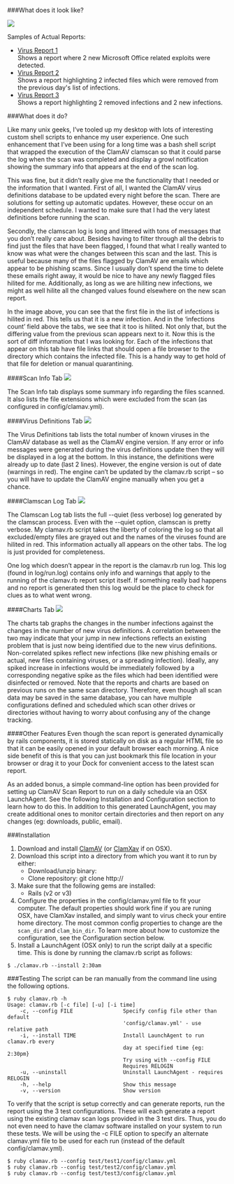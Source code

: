 ###What does it look like?

<img src="/master/docs/images/ClamAVScanReport-Big.png?raw=true">

Samples of Actual Reports:

* [Virus Report 1](http://danlynn.github.com/ClamAvReport/sample/clamav-2new.html)  
  Shows a report where 2 new Microsoft Office related exploits were detected.
* [Virus Report 2](http://danlynn.github.com/ClamAvReport/sample/clamav-2rem.html)  
  Shows a report highlighting 2 infected files which were removed from the previous day's list of infections.
* [Virus Report 3](http://danlynn.github.com/ClamAvReport/sample/clamav-2new2rem.html)  
  Shows a report highlighting 2 removed infections and 2 new infections.

###What does it do?

Like many unix geeks, I’ve tooled up my desktop with lots of interesting custom shell scripts to enhance my user experience. One such enhancement that I’ve been using for a long time was a bash shell script that wrapped the execution of the ClamAV clamscan so that it could parse the log when the scan was completed and display a growl notification showing the summary info that appears at the end of the scan log.

This was fine, but it didn’t really give me the functionality that I needed or the information that I wanted. First of all, I wanted the ClamAV virus definitions database to be updated every night before the scan. There are solutions for setting up automatic updates. However, these occur on an independent schedule. I wanted to make sure that I had the very latest definitions before running the scan.

Secondly, the clamscan log is long and littered with tons of messages that you don’t really care about. Besides having to filter through all the debris to find just the files that have been flagged, I found that what I really wanted to know was what were the changes between this scan and the last. This is useful because many of the files flagged by ClamAV are emails which appear to be phishing scams. Since I usually don’t spend the time to delete these emails right away, it would be nice to have any newly flagged files hilited for me. Additionally, as long as we are hiliting new infections, we might as well hilite all the changed values found elsewhere on the new scan report.

In the image above, you can see that the first file in the list of infections is hilited in red. This tells us that it is a new infection. And in the ‘infections count’ field above the tabs, we see that it too is hilited. Not only that, but the differing value from the previous scan appears next to it. Now this is the sort of diff information that I was looking for. Each of the infections that appear on this tab have file links that should open a file browser to the directory which contains the infected file. This is a handy way to get hold of that file for deletion or manual quarantining.

####Scan Info Tab
<img src="/danlynn/ClamAvReport/blob/master/docs/images/ClamAVScanReport-ScanInfo.png?raw=true">

The Scan Info tab displays some summary info regarding the files scanned. It also lists the file extensions which were excluded from the scan (as configured in config/clamav.yml).

####Virus Definitions Tab
<img src="/danlynn/ClamAvReport/blob/master/docs/images/ClamAVScanReport-VirusDefs.png?raw=true">

The Virus Definitions tab lists the total number of known viruses in the ClamAV database as well as the ClamAV engine version. If any error or info messages were generated during the virus definitions update then they will be displayed in a log at the bottom. In this instance, the definitions were already up to date (last 2 lines). However, the engine version is out of date (warnings in red). The engine can’t be updated by the clamav.rb script – so you will have to update the ClamAV engine manually when you get a chance.

####Clamscan Log Tab
<img src="/danlynn/ClamAvReport/blob/master/docs/images/ClamAVScanReport-ClamscanLog.png?raw=true">

The Clamscan Log tab lists the full --quiet (less verbose) log generated by the clamscan process. Even with the --quiet option, clamscan is pretty verbose. My clamav.rb script takes the liberty of coloring the log so that all excluded/empty files are grayed out and the names of the viruses found are hilited in red. This information actually all appears on the other tabs. The log is just provided for completeness.

One log which doesn’t appear in the report is the clamav.rb run log. This log (found in log/run.log) contains only info and warnings that apply to the running of the clamav.rb report script itself. If something really bad happens and no report is generated then this log would be the place to check for clues as to what went wrong.

####Charts Tab
<img src="/danlynn/ClamAvReport/blob/master/docs/images/ClamAVScanReport-Charts.png?raw=true">

The charts tab graphs the changes in the number infections against the changes in the number of new virus definitions. A correlation between the two may indicate that your jump in new infections reflects an existing problem that is just now being identified due to the new virus definitions. Non-correlated spikes reflect new infections (like new phishing emails or actual, new files containing viruses, or a spreading infection). Ideally, any spiked increase in infections would be immediately followed by a corresponding negative spike as the files which had been identified were disinfected or removed. Note that the reports and charts are based on previous runs on the same scan directory. Therefore, even though all scan data may be saved in the same database, you can have multiple configurations defined and scheduled which scan other drives or directories without having to worry about confusing any of the change tracking.

####Other Features
Even though the scan report is generated dynamically by rails components, it is stored statically on disk as a regular HTML file so that it can be easily opened in your default browser each morning. A nice side benefit of this is that you can just bookmark this file location in your browser or drag it to your Dock for convenient access to the latest scan report.

As an added bonus, a simple command-line option has been provided for setting up ClamAV Scan Report to run on a daily schedule via an OSX LaunchAgent. See the following Installation and Configuration section to learn how to do this. In addition to this generated LaunchAgent, you may create additional ones to monitor certain directories and then report on any changes (eg: downloads, public, email).

###Installation
1. Download and install [ClamAV](http://www.clamav.net/lang/en/) (or [ClamXav](http://www.clamxav.com/) if on OSX).
2. Download this script into a directory from which you want it to run by either:
	* Download/unzip binary: 
	* Clone repository: git clone http://
3. Make sure that the following gems are installed:
	* Rails (v2 or v3)
4. Configure the properties in the config/clamav.yml file to fit your computer.  The default properties should work fine if you are runing OSX, have ClamXav installed, and simply want to virus check your entire home directory.  The most common config properties to change are the `scan_dir` and `clam_bin_dir`. To learn more about how to customize the configuration, see the Configuration section below.
5. Install a LaunchAgent (OSX only) to run the script daily at a specific time.  This is done by running the clamav.rb script as follows:

```console
$ ./clamav.rb --install 2:30am
```

###Testing
The script can be ran manually from the command line using the following options.

```console
$ ruby clamav.rb -h
Usage: clamav.rb [-c file] [-u] [-i time]
    -c, --config FILE                Specify config file other than default 
                                     'config/clamav.yml' - use relative path
    -i, --install TIME               Install LaunchAgent to run clamav.rb every
                                     day at specified time {eg: 2:30pm}
                                     Try using with --config FILE
                                     Requires RELOGIN
    -u, --uninstall                  Uninstall LaunchAgent - requires RELOGIN
    -h, --help                       Show this message
    -v, --version                    Show version
```

To verify that the script is setup correctly and can generate reports, run the report using the 3 test configurations.  These will each generate a report using the existing clamav scan logs provided in the 3 test dirs.  Thus, you do not even need to have the clamav software installed on your system to run these tests.  We will be using the -c FILE option to specify an alternate clamav.yml file to be used for each run (instead of the default config/clamav.yml).

```console
$ ruby clamav.rb --config test/test1/config/clamav.yml
$ ruby clamav.rb --config test/test2/config/clamav.yml
$ ruby clamav.rb --config test/test3/config/clamav.yml
```
